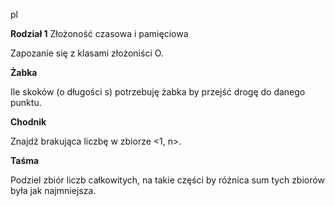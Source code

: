 pl

**Rodział 1** Złożoność czasowa i pamięciowa

Zapozanie się z klasami złożoniści O.


**Żabka**

Ile skoków (o długości s) potrzebuję żabka by przejść drogę do danego punktu.

**Chodnik**

Znajdź brakująca liczbę w zbiorze <1, n>.

**Taśma**

Podziel zbiór liczb całkowitych, na takie części by różnica sum tych zbiorów była jak najmniejsza.
